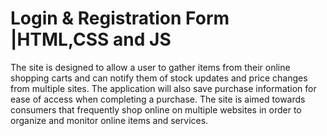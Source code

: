 # Login & Registration Form |HTML,CSS and JS

The site is designed to allow a user to gather items from their online shopping carts and can notify them of stock updates and price changes from multiple sites. The application will also save purchase information for ease of access when completing a purchase. The site is aimed towards consumers that frequently shop online on multiple websites in order to organize and monitor online items and services.


